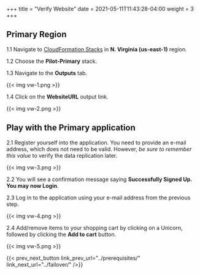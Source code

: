 +++
title = "Verify Website"
date =  2021-05-11T11:43:28-04:00
weight = 3
+++

## Primary Region

1.1 Navigate to  [CloudFormation Stacks](https://console.aws.amazon.com/cloudformation/home?region=us-east-1#/stacks/) in **N. Virginia (us-east-1)** region.

1.2 Choose the **Pilot-Primary** stack.

1.3 Navigate to the **Outputs** tab.

{{< img vw-1.png >}}

1.4 Click on the **WebsiteURL** output link.

{{< img vw-2.png >}}

## Play with the Primary application

2.1 Register yourself into the application. You need to provide an e-mail address, which does not need to be valid. However, _be sure to remember this value_ to verify the data replication later.

{{< img vw-3.png >}}

2.2 You will see a confirmation message saying **Successfully Signed Up. You may now Login**.

2.3 Log in to the application using your e-mail address from the previous step.

{{< img vw-4.png >}}

2.4 Add/remove items to your shopping cart by clicking on a Unicorn, followed by clicking the **Add to cart** button.

{{< img vw-5.png >}}

{{< prev_next_button link_prev_url="../prerequisites/" link_next_url="../failover/" />}}
